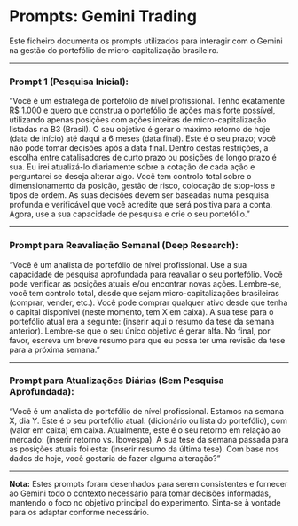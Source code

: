 # Prompts: Gemini Trading

Este ficheiro documenta os prompts utilizados para interagir com o Gemini na gestão do portefólio de micro-capitalização brasileiro.

---

### Prompt 1 (Pesquisa Inicial):
“Você é um estratega de portefólio de nível profissional. Tenho exatamente R$ 1.000 e quero que construa o portefólio de ações mais forte possível, utilizando apenas posições com ações inteiras de micro-capitalização listadas na B3 (Brasil). O seu objetivo é gerar o máximo retorno de hoje (data de início) até daqui a 6 meses (data final). Este é o seu prazo; você não pode tomar decisões após a data final. Dentro destas restrições, a escolha entre catalisadores de curto prazo ou posições de longo prazo é sua. Eu irei atualizá-lo diariamente sobre a cotação de cada ação e perguntarei se deseja alterar algo. Você tem controlo total sobre o dimensionamento da posição, gestão de risco, colocação de stop-loss e tipos de ordem. As suas decisões devem ser baseadas numa pesquisa profunda e verificável que você acredite que será positiva para a conta. Agora, use a sua capacidade de pesquisa e crie o seu portefólio.”

---

### Prompt para Reavaliação Semanal (Deep Research):
“Você é um analista de portefólio de nível profissional. Use a sua capacidade de pesquisa aprofundada para reavaliar o seu portefólio. Você pode verificar as posições atuais e/ou encontrar novas ações. Lembre-se, você tem controlo total, desde que sejam micro-capitalizações brasileiras (comprar, vender, etc.). Você pode comprar qualquer ativo desde que tenha o capital disponível (neste momento, tem X em caixa). A sua tese para o portefólio atual era a seguinte: (inserir aqui o resumo da tese da semana anterior). Lembre-se que o seu único objetivo é gerar alfa. No final, por favor, escreva um breve resumo para que eu possa ter uma revisão da tese para a próxima semana.”

---

### Prompt para Atualizações Diárias (Sem Pesquisa Aprofundada):
“Você é um analista de portefólio de nível profissional. Estamos na semana X, dia Y. Este é o seu portefólio atual: (dicionário ou lista do portefólio), com (valor em caixa) em caixa. Atualmente, este é o seu retorno em relação ao mercado: (inserir retorno vs. Ibovespa). A sua tese da semana passada para as posições atuais foi esta: (inserir resumo da última tese). Com base nos dados de hoje, você gostaria de fazer alguma alteração?”

---
**Nota:** Estes prompts foram desenhados para serem consistentes e fornecer ao Gemini todo o contexto necessário para tomar decisões informadas, mantendo o foco no objetivo principal do experimento. Sinta-se à vontade para os adaptar conforme necessário.
